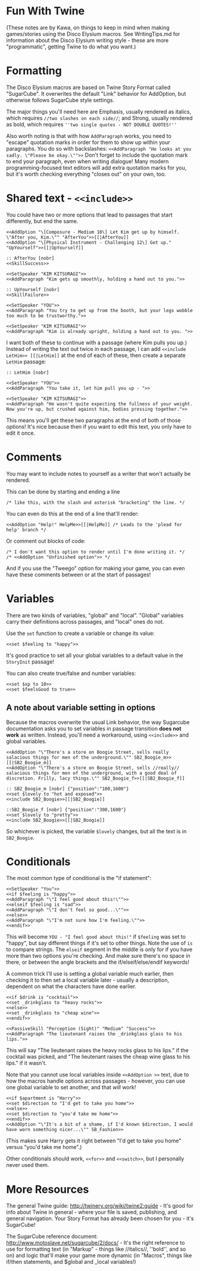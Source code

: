 # Fun With Twine

(These notes are by Kawa, on things to keep in mind when making games/stories using the Disco Elysium macros. See WritingTips.md for information about the Disco Elysium writing style - these are more "programmatic", getting Twine to do what you want.)

# Formatting

The Disco Elysium macros are based on Twine Story Format called "SugarCube". It overwrites the default "Link" behavior for AddOption, but otherwise follows SugarCube style settings.

The major things you'll need here are Emphasis, usually rendered as italics, which requires `//two slashes on each side//`; and Strong, usually rendered as bold, which requires `''two single quotes - NOT DOUBLE QUOTES!''`

Also worth noting is that with how `AddParagraph` works, you need to "escape" quotation marks in order for them to show up within your paragraphs. You do so with backslashes: `<<AddParagraph "He looks at you sadly. \"Please be okay.\"">>` Don't forget to include the quotation mark to end your paragraph, even when writing dialogue! Many modern programming-focused text editors will add extra quotation marks for you, but it's worth checking everything "closes out" on your own, too. 

# Shared text - `<<include>>`

You could have two or more options that lead to passages that start differently, but end the same.

```
<<AddOption "\[Composure - Medium 10\] Let Kim get up by himself. \"After you, Kim.\"" "AfterYou">>[[|AfterYou]]
<<AddOption "\[Physical Instrument - Challenging 12\] Get up." "UpYourself">>[[|UpYourself]]

:: AfterYou [nobr] 
<<SkillSuccess>>

<<SetSpeaker "KIM KITSURAGI">>
<<AddParagraph "Kim gets up smoothly, holding a hand out to you.">>

:: UpYourself [nobr] 
<<SkillFailure>>

<<SetSpeaker "YOU">>
<<AddParagraph "You try to get up from the booth, but your legs wobble too much to be trustworthy.">>

<<SetSpeaker "KIM KITSURAGI">>
<<AddParagraph "Kim is already upright, holding a hand out to you. ">>
```

I want both of these to continue with a passage (where Kim pulls you up.) Instead of writing the text out twice in each passage, I can add `<<include LetHim>> [[|LetHim]]` at the end of each of these, then create a separate `LetHim` passage:

```
:: LetHim [nobr]

<<SetSpeaker "YOU">>
<<AddParagraph "You take it, let him pull you up - ">>

<<SetSpeaker "KIM KITSURAGI">>
<<AddParagraph "He wasn't quite expecting the fullness of your weight. Now you're up, but crushed against him, bodies pressing together.">>
```

This means you'll get these two paragraphs at the end of both of those options! It's nice because then if you want to edit this text, you only have to edit it once.

# Comments

You may want to include notes to yourself as a writer that won't actually be rendered.

This can be done by starting and ending a line 

`/* like this, with the slash and asterisk "bracketing" the line. */`

You can even do this at the end of a line that'll render:

```
<<AddOption "Help!" HelpMe>>[[|HelpMe]] /* Leads to the 'plead for help' branch */
```

Or comment out blocks of code:

```
/* I don't want this option to render until I'm done writing it. */
/* <<AddOption "Unfinished option">> */
```

And if you use the "Tweego" option for making your game, you can even have these comments between or at the start of passages! 

# Variables

There are two kinds of variables, "global" and "local". "Global" variables carry their definitions across passages, and "local" ones do not.

Use the `set` function to create a variable or change its value:

`<<set $feeling to "happy">>`

It's good practice to set all your global variables to a default value in the `StoryInit` passage!

You can also create true/false and number variables:

```
<<set $xp to 10>>
<<set $feelsGood to true>>
```

## A note about variable setting in options

Because the macros overwrite the usual Link behavior, the way Sugarcube documentation asks you to set variables in passage transition **does not work** as written. Instead, you'll need a workaround, using `<<include>>` and global variables.

```
<<AddOption "\"There's a store on Boogie Street, sells really salacious things for men of the underground.\"" SB2_Boogie_m>>[[|SB2_Boogie_m]]
<<AddOption "\"There's a store on Boogie Street, sells //really// salacious things for men of the underground, with a good deal of discretion. Frilly, lacy things.\"" SB2_Boogie_f>>[[|SB2_Boogie_f]]

:: SB2_Boogie_m [nobr] {"position":"100,1600"}
<<set $lovely to "hot and exposed">>
<<include SB2_Boogie>>[[|SB2_Boogie]]

::SB2_Boogie_f [nobr] {"position":"300,1600"}
<<set $lovely to "pretty">>
<<include SB2_Boogie>>[[|SB2_Boogie]]
```

So whichever is picked, the variable `$lovely` changes, but all the text is in `SB2_Boogie`. 

# Conditionals

The most common type of conditional is the "if statement":

```
<<SetSpeaker "You">>
<<if $feeling is "happy">>
<<AddParagraph "\"I feel good about this!\"">>
<<elseif $feeling is "sad">>
<<AddParagraph "\"I don't feel so good...\"">>
<<else>>
<<AddParagraph "\"I'm not sure how I'm feeling.\"">>
<<endif>>
```

This will become `YOU - "I feel good about this!"` if `$feeling` was set to "happy", but say different things if it's set to other things. Note the use of `is` to compare strings. The `elseif` segment in the middle is only for if you have more than two options you're checking. And make sure there's no space in there, or between the angle brackets and the if/elseif/else/endif keywords!

A common trick I'll use is setting a global variable much earlier, then checking it to then set a local variable later - usually a description, dependent on what the characters have done earlier.

```
<<if $drink is "cocktail">>
<<set _drinkglass to "heavy rocks">>
<<else>>
<<set _drinkglass to "cheap wine">>
<<endif>>

<<PassiveSkill "Perception (Sight)" "Medium" "Success">>
<<AddParagraph "The lieutenant raises the _drinkglass glass to his lips.">>
```

This will say "The lieutenant raises the heavy rocks glass to his lips." if the cocktail was picked, and "The lieutenant raises the cheap wine glass to his lips." if it wasn't.

Note that you cannot use local variables inside `<<AddOption >>` text, due to how the macros handle options across passages - however, you can use one global variable to set another, and that *will* work!

```
<<if $apartment is "Harry">>
<<set $direction to "I'd get to take you home">>
<<else>>
<<set $direction to "you'd take me home">>
<<endif>>
<<AddOption "\"It's a bit of a shame, if I'd known $direction, I would have worn something nicer...\"" SB_Fashion>>
```

(This makes sure Harry gets it right between "I'd get to take you home" versus "you'd take me home".)

Other conditionals should work, `<<for>>` and `<<switch>>`, but I personally never used them. 

# More Resources

The general Twine guide: http://twinery.org/wiki/twine2:guide - It's good for info about Twine in general - where your file is saved, publishing, and general navigation. Your Story Format has already been chosen for you - it's SugarCube!

The SugarCube reference document: http://www.motoslave.net/sugarcube/2/docs/ - It's the right reference to use for formatting text (in "Markup" - things like //italics//, ''bold'', and so on) and logic that'll make your game more dynamic (in "Macros", things like if/then statements, and $global and _local variables!)